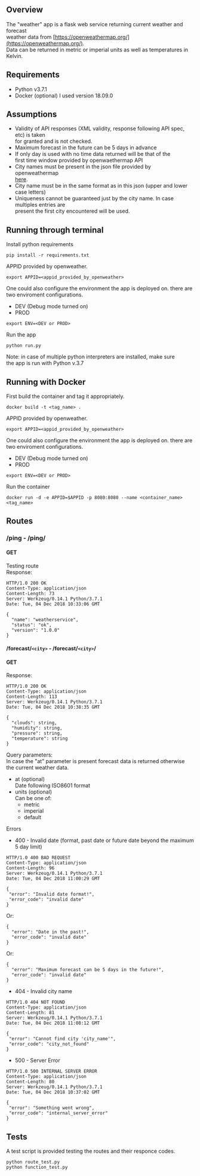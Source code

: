 ## Overview  
The "weather" app is a flask web service returning current weather and forecast  
weather data from [https://openweathermap.org/](https://openweathermap.org/).  
Data can be returned in metric or imperial units as well as temperatures in Kelvin.
## Requirements  
 * Python v3.7.1
 * Docker (optional) I used version 18.09.0
## Assumptions  
 * Validity of API responses (XML validity, response following API spec, etc) is taken  
 for granted and is not checked.
 * Maximum forecast in the future can be 5 days in advance  
 * If only day is used with no time data returned will be that of the  
 first time window provided by openwaethermap API  
 * City names must be present in the json file provided by openweathermap  
 [here](http://bulk.openweathermap.org/sample/).  
 * City name must be in the same format as in this json (upper and lower case letters)  
 * Uniqueness cannot be guaranteed just by the city name. In case multiples entries are  
 present the first city encountered will be used.
## Running through terminal  
Install python requirements  
```buildoutcfg
pip install -r requirements.txt
```
APPID provided by openweather.
```buildoutcfg
export APPID=<appid_provided_by_openweather>
```
One could also configure the environment the app is deployed on. there are two enviroment configurations.  
 * DEV (Debug mode turned on)
 * PROD
```buildoutcfg
export ENV=<DEV or PROD>
```
Run the app
```buildoutcfg
python run.py
```

Note: in case of multiple python interpreters are installed, make sure  
the app is run with Python v.3.7
## Running with Docker  
First build the container and tag it appropriately.  
```buildoutcfg
docker build -t <tag_name> .
```

APPID provided by openweather.
```buildoutcfg
export APPID=<appid_provided_by_openweather>
```

One could also configure the environment the app is deployed on. there are two enviroment configurations.  
 * DEV (Debug mode turned on)
 * PROD
```buildoutcfg
export ENV=<DEV or PROD>
```

Run the container
```buildoutcfg
docker run -d -e APPID=$APPID -p 8080:8080 --name <container_name> <tag_name>
```

## Routes  
### /ping  - /ping/
#### GET
Testing route  
Response:  
```buildoutcfg
HTTP/1.0 200 OK
Content-Type: application/json
Content-Length: 73
Server: Werkzeug/0.14.1 Python/3.7.1
Date: Tue, 04 Dec 2018 10:33:06 GMT

{
  "name": "weatherservice", 
  "status": "ok", 
  "version": "1.0.0"
}

```
#### /forecast/``<city>`` - /forecast/``<city>``/  
####  GET  
Response: 
```buildoutcfg
HTTP/1.0 200 OK
Content-Type: application/json
Content-Length: 113
Server: Werkzeug/0.14.1 Python/3.7.1
Date: Tue, 04 Dec 2018 10:38:35 GMT

{
  "clouds": string, 
  "humidity": string, 
  "pressure": string, 
  "temperature": string
}

```

Query parameters:  
In case the "at" parameter is present forecast data is returned otherwise  
the current weather data.
 * at (optional)  
 Date following ISO8601 format  
 * units (optional)  
 Can be one of: 
    * metric  
    * imperial  
    * default

Errors
 * 400 - Invalid date (format, past date or future date beyond the maximum 5 day limit)
 ```buildoutcfg
HTTP/1.0 400 BAD REQUEST
Content-Type: application/json
Content-Length: 96
Server: Werkzeug/0.14.1 Python/3.7.1
Date: Tue, 04 Dec 2018 11:00:29 GMT

{
  "error": "Invalid date format!", 
  "error_code": "invalid date"
}

```
Or:  
```buildoutcfg
{
  "error": "Date in the past!", 
  "error_code": "invalid date"
}

```
Or:  
```buildoutcfg
{
  "error": "Maximum forecast can be 5 days in the future!", 
  "error_code": "invalid date"
}

```
 * 404 - Invalid city name  
 ```buildoutcfg
HTTP/1.0 404 NOT FOUND
Content-Type: application/json
Content-Length: 81
Server: Werkzeug/0.14.1 Python/3.7.1
Date: Tue, 04 Dec 2018 11:08:12 GMT

{
  "error": "Cannot find city 'city_name'", 
  "error_code": "city_not_found"
}
```
 * 500 - Server Error  
 ```buildoutcfg
HTTP/1.0 500 INTERNAL SERVER ERROR
Content-Type: application/json
Content-Length: 80
Server: Werkzeug/0.14.1 Python/3.7.1
Date: Tue, 04 Dec 2018 10:37:02 GMT

{
  "error": "Something went wrong", 
  "error_code": "internal_server_error"
}

```
## Tests  
A test script is provided testing the routes and their responce codes. 
```buildoutcfg
python route_test.py
python function_test.py
```